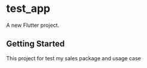 # test_app

A new Flutter project.

## Getting Started

This project for test my sales package   and usage case 